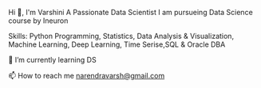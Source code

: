 Hi 👋, I'm Varshini
A Passionate Data Scientist
I am pursueing Data Science course by Ineuron

Skills: Python Programming, Statistics, Data Analysis & Visualization, Machine Learning, Deep Learning, Time Serise,SQL & Oracle DBA

🌱 I’m currently learning DS

📫 How to reach me narendravarsh@gmail.com

